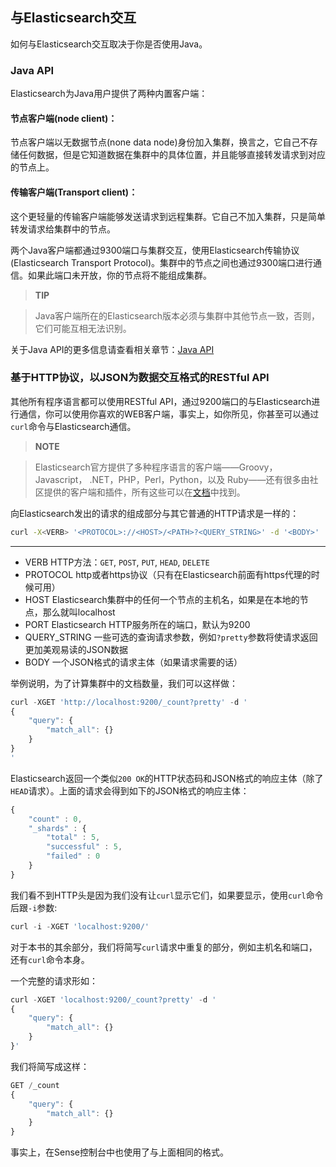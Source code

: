 ## 与Elasticsearch交互

如何与Elasticsearch交互取决于你是否使用Java。

### Java API

Elasticsearch为Java用户提供了两种内置客户端：

#### 节点客户端(node client)：
节点客户端以无数据节点(none data node)身份加入集群，换言之，它自己不存储任何数据，但是它知道数据在集群中的具体位置，并且能够直接转发请求到对应的节点上。

#### 传输客户端(Transport client)：
这个更轻量的传输客户端能够发送请求到远程集群。它自己不加入集群，只是简单转发请求给集群中的节点。

两个Java客户端都通过9300端口与集群交互，使用Elasticsearch传输协议(Elasticsearch Transport Protocol)。集群中的节点之间也通过9300端口进行通信。如果此端口未开放，你的节点将不能组成集群。

>**TIP**

>Java客户端所在的Elasticsearch版本必须与集群中其他节点一致，否则，它们可能互相无法识别。

关于Java API的更多信息请查看相关章节：[Java API](http://www.elasticsearch.org/guide/)

### 基于HTTP协议，以JSON为数据交互格式的RESTful API
其他所有程序语言都可以使用RESTful API，通过9200端口的与Elasticsearch进行通信，你可以使用你喜欢的WEB客户端，事实上，如你所见，你甚至可以通过`curl`命令与Elasticsearch通信。

> **NOTE**

>Elasticsearch官方提供了多种程序语言的客户端——Groovy，Javascript， .NET，PHP，Perl，Python，以及 Ruby——还有很多由社区提供的客户端和插件，所有这些可以在[文档](http://www.elasticsearch.org/guide/)中找到。

向Elasticsearch发出的请求的组成部分与其它普通的HTTP请求是一样的：
```bash
curl -X<VERB> '<PROTOCOL>://<HOST>/<PATH>?<QUERY_STRING>' -d '<BODY>'
```
--------------------------------------------------
- VERB         HTTP方法：`GET`, `POST`, `PUT`, `HEAD`, `DELETE`
- PROTOCOL     http或者https协议（只有在Elasticsearch前面有https代理的时候可用）
- HOST         Elasticsearch集群中的任何一个节点的主机名，如果是在本地的节点，那么就叫localhost
- PORT         Elasticsearch HTTP服务所在的端口，默认为9200
- QUERY_STRING 一些可选的查询请求参数，例如`?pretty`参数将使请求返回更加美观易读的JSON数据
- BODY         一个JSON格式的请求主体（如果请求需要的话）

举例说明，为了计算集群中的文档数量，我们可以这样做：

```Javascript
curl -XGET 'http://localhost:9200/_count?pretty' -d '
{
    "query": {
        "match_all": {}
    }
}
'
```

Elasticsearch返回一个类似`200 OK`的HTTP状态码和JSON格式的响应主体（除了`HEAD`请求）。上面的请求会得到如下的JSON格式的响应主体：

```Javascript
{
    "count" : 0,
    "_shards" : {
        "total" : 5,
        "successful" : 5,
        "failed" : 0
    }
}
```

我们看不到HTTP头是因为我们没有让`curl`显示它们，如果要显示，使用`curl`命令后跟`-i`参数:

```Javascript
curl -i -XGET 'localhost:9200/'
```

对于本书的其余部分，我们将简写`curl`请求中重复的部分，例如主机名和端口，还有`curl`命令本身。

一个完整的请求形如：

```Javascript
curl -XGET 'localhost:9200/_count?pretty' -d '
{
    "query": {
        "match_all": {}
    }
}'
```
我们将简写成这样：

```Javascript
GET /_count
{
    "query": {
        "match_all": {}
    }
}
```

事实上，在Sense控制台中也使用了与上面相同的格式。